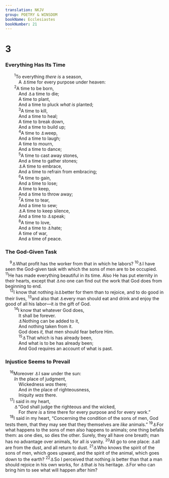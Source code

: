 ```yaml
---
translation: NKJV
group: POETRY & WINSDOM
bookName: Ecclesiastes 
bookNumber: 21
---
```


<div class="title"><h1>3</h1><h3>Everything Has Its Time</h3></div>
<span class="verse tr_3_1">  <sup>1</sup>To everything <i>there</i> <i>is</i> a season,<br/>   A <a data-toggle="tooltip" data-placement="bottom" title="Eccl. 3:17; 8:6">⚓</a>time for every purpose under heaven:<br/></span>
<span class="verse tr_3_2">  <sup>2</sup>A time to be born,<br/>   And <a data-toggle="tooltip" data-placement="bottom" title="Job 14:5; Heb. 9:27">⚓</a>a time to die;<br/>   A time to plant,<br/>   And a time to pluck <i>what</i> <i>is</i> planted;<br/></span>
<span class="verse tr_3_3">   <sup>3</sup>A time to kill,<br/>   And a time to heal;<br/>   A time to break down,<br/>   And a time to build up;<br/></span>
<span class="verse tr_3_4">   <sup>4</sup>A time to <a data-toggle="tooltip" data-placement="bottom" title="Rom. 12:15">⚓</a>weep,<br/>   And a time to laugh;<br/>   A time to mourn,<br/>   And a time to dance;<br/></span>
<span class="verse tr_3_5">   <sup>5</sup>A time to cast away stones,<br/>   And a time to gather stones;<br/>   <a data-toggle="tooltip" data-placement="bottom" title="Joel 2:16; 1 Cor. 7:5">⚓</a>A time to embrace,<br/>   And a time to refrain from embracing;<br/></span>
<span class="verse tr_3_6">   <sup>6</sup>A time to gain,<br/>   And a time to lose;<br/>   A time to keep,<br/>   And a time to throw away;<br/></span>
<span class="verse tr_3_7">   <sup>7</sup>A time to tear,<br/>   And a time to sew;<br/>   <a data-toggle="tooltip" data-placement="bottom" title="Amos 5:13">⚓</a>A time to keep silence,<br/>   And a time to <a data-toggle="tooltip" data-placement="bottom" title="Prov. 25:11">⚓</a>speak;<br/></span>
<span class="verse tr_3_8">   <sup>8</sup>A time to love,<br/>   And a time to <a data-toggle="tooltip" data-placement="bottom" title="Prov. 13:5; Luke 14:26">⚓</a>hate;<br/>   A time of war,<br/>   And a time of peace.<br/></span>
<div class="title"><h3>The God-Given Task</h3></div>
<span class="verse tr_3_9"> <sup>9</sup><a data-toggle="tooltip" data-placement="bottom" title="Eccl. 1:3">⚓</a>What profit has the worker from that in which he labors? </span>
<span class="verse tr_3_10"><sup>10</sup><a data-toggle="tooltip" data-placement="bottom" title="Eccl. 1:13">⚓</a>I have seen the God-given task with which the sons of men are to be occupied. </span>
<span class="verse tr_3_11"><sup>11</sup>He has made everything beautiful in its time. Also He has put eternity in their hearts, except that <a data-toggle="tooltip" data-placement="bottom" title="Job 5:9; Eccl. 7:23; 8:17; Rom. 11:33">⚓</a>no one can find out the work that God does from beginning to end.<br/></span>
<span class="verse tr_3_12"> <sup>12</sup>I know that nothing <i>is</i><a data-toggle="tooltip" data-placement="bottom" title="Eccl. 2:3, 24">⚓</a>better for them than to rejoice, and to do good in their lives, </span>
<span class="verse tr_3_13"><sup>13</sup>and also that <a data-toggle="tooltip" data-placement="bottom" title="Eccl. 2:24">⚓</a>every man should eat and drink and enjoy the good of all his labor—it <i>is</i> the gift of God.<br/></span>
<span class="verse tr_3_14">  <sup>14</sup>I know that whatever God does,<br/>   It shall be forever.<br/>   <a data-toggle="tooltip" data-placement="bottom" title="James 1:17">⚓</a>Nothing can be added to it,<br/>   And nothing taken from it.<br/>   God does <i>it,</i> that men should fear before Him.<br/></span>
<span class="verse tr_3_15">   <sup>15</sup><a data-toggle="tooltip" data-placement="bottom" title="Eccl. 1:9">⚓</a>That which is has already been,<br/>   And what is to be has already been;<br/>   And God requires an account of what is past.<br/></span>
<div class="title"><h3>Injustice Seems to Prevail</h3></div>
<span class="verse tr_3_16"> <sup>16</sup>Moreover <a data-toggle="tooltip" data-placement="bottom" title="Eccl. 5:8">⚓</a>I saw under the sun:<br/>  <i>In</i> the place of judgment,<br/>   Wickedness <i>was</i> there;<br/>   And <i>in</i> the place of righteousness,<br/>   Iniquity <i>was</i> there.<br/></span>
<span class="verse tr_3_17"> <sup>17</sup>I said in my heart,<br/>  <a data-toggle="tooltip" data-placement="bottom" title="Gen. 18:25; Ps. 96:13; Eccl. 11:9; (Matt. 16:27; Rom. 2:6–10; 2 Cor. 5:10; 2 Thess. 1:6–9)">⚓</a>“God shall judge the righteous and the wicked,<br/>   For <i>there</i> <i>is</i> a time there for every purpose and for every work.”<br/></span>
<span class="verse tr_3_18"> <sup>18</sup>I said in my heart, “Concerning the condition of the sons of men, God tests them, that they may see that they themselves are <i>like</i> animals.” </span>
<span class="verse tr_3_19"><sup>19</sup><a data-toggle="tooltip" data-placement="bottom" title="Ps. 49:12, 20; 73:22; (Eccl. 2:16)">⚓</a>For what happens to the sons of men also happens to animals; one thing befalls them: as one dies, so dies the other. Surely, they all have one breath; man has no advantage over animals, for all <i>is</i> vanity. </span>
<span class="verse tr_3_20"><sup>20</sup>All go to one place: <a data-toggle="tooltip" data-placement="bottom" title="Gen. 3:19; Ps. 103:14">⚓</a>all are from the dust, and all return to dust. </span>
<span class="verse tr_3_21"><sup>21</sup><a data-toggle="tooltip" data-placement="bottom" title="Eccl. 12:7">⚓</a>Who knows the spirit of the sons of men, which goes upward, and the spirit of the animal, which goes down to the earth? </span>
<span class="verse tr_3_22"><sup>22</sup><a data-toggle="tooltip" data-placement="bottom" title="Eccl. 2:24; 5:18">⚓</a>So I perceived that nothing <i>is</i> better than that a man should rejoice in his own works, for <a data-toggle="tooltip" data-placement="bottom" title="Eccl. 2:10">⚓</a>that <i>is</i> his heritage. <a data-toggle="tooltip" data-placement="bottom" title="Eccl. 6:12; 8:7">⚓</a>For who can bring him to see what will happen after him?<br/></span>
